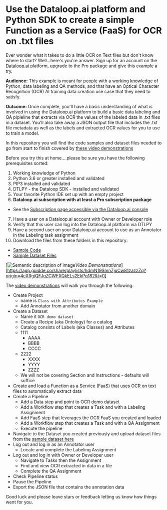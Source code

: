 # Use the Dataloop.ai platform and Python SDK to create a simple Function as a Service (FaaS) for OCR on .txt files

Ever wonder what it takes to do a little OCR on Text files but don't know where to start?  Well...here's you're answer.  Sign up for an account on the [Dataloop.ai](https://console.dataloop.ai/welcome) platform, upgrade to the Pro package and give this example a try.

**Audience:**  This example is meant for people with a working knowledge of Python, data labeling and QA methods, and that have an Optical Character Recognition (OCR) AI training data creation use case that they need to satisfy.  

**Outcome:**  Once complete, you'll have a basic understanding of what is involved in using the Dataloop.ai platform to build a basic data labeling and QA pipleline that extracts via OCR the values of the labeled data in .txt files in a dataset.  You'll also take away a JSON output file that includes the .txt file metadata as well as the labels and extracted OCR values for you to use to train a model.

In this repository you will find the code samples and dataset files needed to go from start to finish covered by [these video demonstrations](https://app.guidde.co/share/playlists/hdmN19SmnZjuCw81zazzZq?origin=4cXRgiQFJqZCWFXQkELs2EkPq182&t=0)

Before you try this at home….please be sure you have the following prerequisites sorted:

1. Working knowledge of Python
2. Python 3.6 or greater installed and validated
3. PIP3 installed and validated
4. DTLPY - the Dataloop SDK - installed and validated
5. Your favorite Python IDE set up with an empty project
6. **Dataloop.ai subscription with at least a Pro subscription package**
- See the [Subscription page accessible via the Dataloop.ai console](https://console.dataloop.ai/iam/6af0b572-1ff2-46fc-b1ee-d16275c58f7f/account?tab=subscription)
7. Have a user on a Dataloop.ai account with Owner or Developer role
8. Verify that this user can log into the Dataloop.al platform via DTLPY
9. Have a second user on your Dataloop.ai account to use as an Annotator in the Labeling task assignment
10. Download the files from these folders in this repository:
- [Sample Code](https://github.com/dataloop-ai-apps/faas-ocr-demo/tree/main/sample%20code)
- [Sample Dataset Files](https://github.com/dataloop-ai-apps/faas-ocr-demo/tree/main/dataset%20files)

[![Semantic description of image](/images/path/to/folder/image.png "Simple Automation Demo using Dataloop FaaS for OCR")*Video Demonstrations*][https://app.guidde.co/share/playlists/hdmN19SmnZjuCw81zazzZq?origin=4cXRgiQFJqZCWFXQkELs2EkPq182&t=0]

The [video demonstrations](https://app.guidde.co/share/playlists/hdmN19SmnZjuCw81zazzZq?origin=4cXRgiQFJqZCWFXQkELs2EkPq182&t=0) will walk you through the following:

- Create Project
  - name is `Class with Attributes Example`
  - Add Annotator from another domain
- Create a Dataset
  - Name it `OCR demo dataset`
  - Create a Recipe (aka Ontology) for a catalog
  - Catalog consists of Labels (aka Classes) and Attributes
  - 1111
    - AAAA
    - BBBB
    - CCCC
  - 2222
    - XXXX
    - YYYY
    - ZZZZ
  - We will not be covering Section and Instructions - defaults will suffice
- Create and load a Function as a Service (FaaS) that uses OCR on text files to automatically extract data
- Create a Pipeline
  - Add a Data step and point to OCR demo dataset
  - Add a Workflow step that creates a Task and with a Labeling Assignment
  - Add FaaS step that leverages the OCR FaaS you created and loaded
  - Add a Workflow step that creates a Task and with a QA Assignment
  - Execute the pipeline
- Navigate to the Dataset you created previously and upload dataset files from the [sample dataset here](https://github.com/dataloop-ai-apps/faas-ocr-demo/tree/main/dataset%20files)
- Log out and log in as an Annotator user
  - Locate and complete the Labeling Assignment
- Log out and log in with Owner or Developer user
  - Navigate to Tasks then the Assignment
  - Find and view OCR extracted in data in a file
  - Complete the QA Assignment
- Check Pipeline status
- Pause the Pipeline
- Export the JSON file that contains the annotation data

Good luck and please leave stars or feedback letting us know how things went for you.
